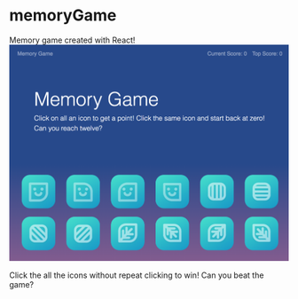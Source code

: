 # memoryGame
Memory game created with React!
![GitHub Logo](screen.png)


Click the all the icons without repeat clicking to win! Can you beat the game? 

